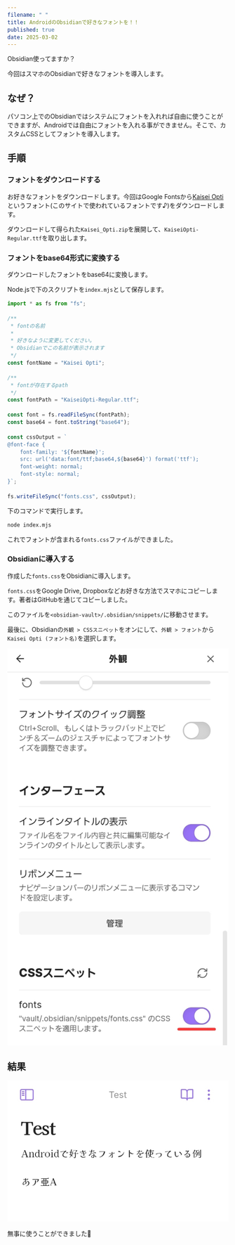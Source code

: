 ```yaml
---
filename: " "
title: AndroidのObsidianで好きなフォントを！！
published: true
date: 2025-03-02
---
```


Obsidian使ってますか？

今回はスマホのObsidianで好きなフォントを導入します。

## なぜ？

パソコン上でのObsidianではシステムにフォントを入れれば自由に使うことができますが、Androidでは自由にフォントを入れる事ができません。そこで、カスタムCSSとしてフォントを導入します。

## 手順

### フォントをダウンロードする

お好きなフォントをダウンロードします。今回はGoogle Fontsから[Kaisei Opti](https://fonts.google.com/specimen/Kaisei+Opti)というフォント(このサイトで使われているフォントです♪)をダウンロードします。

ダウンロードして得られた`Kaisei_Opti.zip`を展開して、`KaiseiOpti-Regular.ttf`を取り出します。

### フォントをbase64形式に変換する

ダウンロードしたフォントをbase64に変換します。

Node.jsで下のスクリプトを`index.mjs`として保存します。

```js
import * as fs from "fs";

/**
 * fontの名前
 *
 * 好きなように変更してください。
 * Obsidianでこの名前が表示されます
 */
const fontName = "Kaisei Opti";

/**
 * fontが存在するpath
 */
const fontPath = "KaiseiOpti-Regular.ttf";

const font = fs.readFileSync(fontPath);
const base64 = font.toString("base64");

const cssOutput = `
@font-face {
    font-family: '${fontName}';
    src: url('data:font/ttf;base64,${base64}') format('ttf');
    font-weight: normal;
    font-style: normal;
}`;

fs.writeFileSync("fonts.css", cssOutput);
```

下のコマンドで実行します。

```sh
node index.mjs
```

これでフォントが含まれる`fonts.css`ファイルができました。

### Obsidianに導入する

作成した`fonts.css`をObsidianに導入します。

`fonts.css`をGoogle Drive, Dropboxなどお好きな方法でスマホにコピーします。著者はGitHubを通じてコピーしました。

このファイルを`<obsidian-vault>/.obsidian/snippets/`に移動させます。

最後に、Obsidianの`外観 > CSSスニペット`をオンにして、`外観 > フォント`から`Kaisei Opti (フォント名)`を選択します。

![](./custom-font-in-obsidian-android.1.jpg)

## 結果

![](./custom-font-in-obsidian-android.2.jpg)

無事に使うことができました🎉
